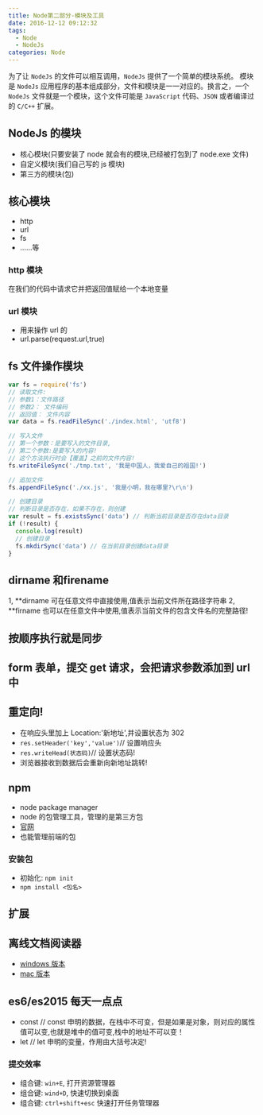 ```yaml
---
title: Node第二部分-模块及工具
date: 2016-12-12 09:12:32
tags:
  - Node
  - NodeJs
categories: Node
---
```


为了让 `NodeJs` 的文件可以相互调用，`NodeJs` 提供了一个简单的模块系统。
模块是 `NodeJs` 应用程序的基本组成部分，文件和模块是一一对应的。换言之，一个 `NodeJs` 文件就是一个模块，这个文件可能是 `JavaScript` 代码、`JSON` 或者编译过的 `C/C++` 扩展。

<!--more-->

## NodeJs 的模块

- 核心模块(只要安装了 node 就会有的模块,已经被打包到了 node.exe 文件)
- 自定义模块(我们自己写的 js 模块)
- 第三方的模块(包)

## 核心模块

- http
- url
- fs
- ……等

### http 模块

在我们的代码中请求它并把返回值赋给一个本地变量

### url 模块

- 用来操作 url 的
- url.parse(request.url,true)

## fs 文件操作模块

```javascript
var fs = require('fs')
// 读取文件:
// 参数1：文件路径
// 参数2： 文件编码
// 返回值： 文件内容
var data = fs.readFileSync('./index.html', 'utf8')

// 写入文件
// 第一个参数：是要写入的文件目录,
// 第二个参数:是要写入的内容!
// 这个方法执行时会【覆盖】之前的文件内容!
fs.writeFileSync('./tmp.txt', '我是中国人，我爱自己的祖国!')

// 追加文件
fs.appendFileSync('./xx.js', '我是小明，我在哪里?\r\n')

// 创建目录
// 判断目录是否存在，如果不存在，则创建
var result = fs.existsSync('data') // 判断当前目录是否存在data目录
if (!result) {
  console.log(result)
  // 创建目录
  fs.mkdirSync('data') // 在当前目录创建data目录
}
```

## **dirname 和**firename

1, **dirname 可在任意文件中直接使用,值表示当前文件所在路径字符串
2, **firname 也可以在任意文件中使用,值表示当前文件的包含文件名的完整路径!

## 按顺序执行就是同步

## form 表单，提交 get 请求，会把请求参数添加到 url 中

## 重定向!

- 在响应头里加上 Location:'新地址',并设置状态为 302
- `res.setHeader('key','value')`// 设置响应头
- `res.writeHead(状态码)`// 设置状态码!
- 浏览器接收到数据后会重新向新地址跳转!

## npm

- node package manager
- node 的包管理工具，管理的是第三方包
- [官网](https://www.npmjs.com/)
- 也能管理前端的包

### 安装包

- 初始化: `npm init`
- `npm install <包名>`

## 扩展

## 离线文档阅读器

- [windows 版本](https://zealdocs.org/)
- [mac 版本](dash)

## es6/es2015 每天一点点

- const
  // const 申明的数据，在栈中不可变，但是如果是对象，则对应的属性值可以变,也就是堆中的值可变,栈中的地址不可以变！
- let
  // let 申明的变量，作用由大括号决定!

### 提交效率

- 组合键: `win+E`, 打开资源管理器
- 组合键: `wind+D`, 快速切换到桌面
- 组合键: `ctrl+shift+esc` 快速打开任务管理器
